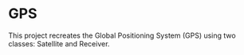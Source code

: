 # GPS
This project recreates the Global Positioning System (GPS) using two classes: Satellite and Receiver.
